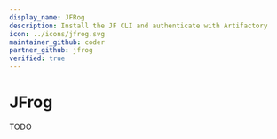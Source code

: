 ```yaml
---
display_name: JFRog
description: Install the JF CLI and authenticate with Artifactory
icon: ../icons/jfrog.svg
maintainer_github: coder
partner_github: jfrog
verified: true
---
```


# JFrog

TODO